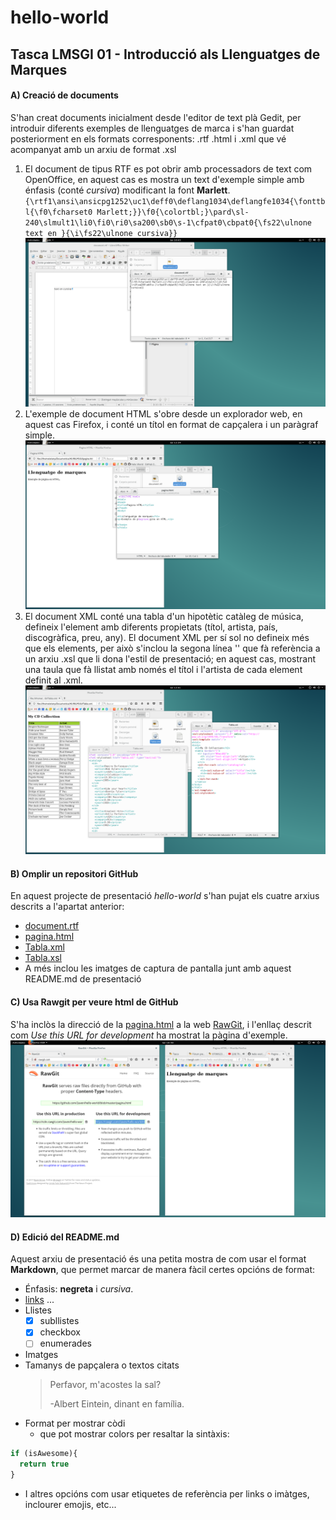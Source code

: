 # hello-world
## Tasca LMSGI 01 - Introducció als Llenguatges de Marques

#### A) Creació de documents
S'han creat documents inicialment desde l'editor de text plà Gedit, per introduir diferents exemples de llenguatges de marca i s'han guardat posteriorment en els formats corresponents: .rtf .html i .xml que vé acompanyat amb un arxiu de format .xsl

1. El document de tipus RTF es pot obrir amb processadors de text com OpenOffice, en aquest cas es mostra un text d'exemple simple amb énfasis (conté *cursiva*) modificant la font **Marlett**.  
  `{\rtf1\ansi\ansicpg1252\uc1\deff0\deflang1034\deflangfe1034{\fonttbl{\f0\fcharset0 Marlett;}}\f0{\colortbl;}\pard\sl-240\slmult1\li0\fi0\ri0\sa200\sb0\s-1\cfpat0\cbpat0{\fs22\ulnone text en }{\i\fs22\ulnone cursiva}}`  
  ![Captura document RTF][Screen_RTF]  
2. L'exemple de document HTML s'obre desde un explorador web, en aquest cas Firefox, i conté un títol en format de capçalera i un paràgraf simple.  
  ![Captura document HTML][Screen_HTML]  
3. El document XML conté una tabla d'un hipotètic catàleg de música, defineix l'element <cd> amb diferents propietats (títol, artista, país, discogràfica, preu, any). El document XML per sí sol no defineix més que els elements, per això s'inclou la segona línea '<?xml-stylesheet href="Tabla.xsl" type="text/xsl"?>' que fà referència a un arxiu .xsl que li dona l'estil de presentació; en aquest cas, mostrant una taula que fà llistat amb només el títol i l'artista de cada element definit al .xml.  
  ![Captura document XML][Screen_XML]

#### B) Omplir un repositori GitHub
En aquest projecte de presentació *hello-world* s'han pujat els cuatre arxius descrits a l'apartat anterior:  
* [document.rtf](https://github.com/2aven/hello-world/blob/master/document.rtf)
* [pagina.html](https://github.com/2aven/hello-world/blob/master/pagina.html)
* [Tabla.xml](https://github.com/2aven/hello-world/blob/master/Tabla.xml)
* [Tabla.xsl](https://github.com/2aven/hello-world/blob/master/Tabla.xsl)
* A més inclou les imatges de captura de pantalla junt amb aquest README.md de presentació

#### C) Usa Rawgit per veure html de GitHub

S'ha inclòs la direcció de la [pagina.html](https://github.com/2aven/hello-world/blob/master/pagina.html) a la web [RawGit](https://rawgit.com/), i l'enllaç descrit com *Use this URL for development* ha mostrat la pàgina d'exemple.  
![Comprovació RAWGIT][Screen_RawGit]

#### D) Edició del README.md
Aquest arxiu de presentació és una petita mostra de com usar el format **Markdown**, que permet marcar de manera fàcil certes opcións de format:

* Énfasis: **negreta** i *cursiva*.
* [links](https://rawgit.com/) ...
* Llistes
  - [x] subllistes
  - [x] checkbox
  - [ ] enumerades
* Imatges
* Tamanys de papçalera o textos citats
  > Perfavor, m'acostes la sal?
  >
  > -Albert Eintein, dinant en família.
* Format per mostrar còdi
  - que pot mostrar colors per resaltar la sintàxis:
```javascript
if (isAwesome){
  return true
}
```
* I altres opcións com usar etiquetes de referència per links o imàtges, inclourer emojis, etc...

[Screen_RTF]: https://github.com/2aven/hello-world/blob/master/Captura%20de%20pantalla%20de%202017-10-16%2010-43-40.png
[Screen_HTML]: https://github.com/2aven/hello-world/blob/master/Captura%20de%20pantalla%20de%202017-10-16%2012-29-04.png
[Screen_XML]: https://github.com/2aven/hello-world/blob/master/Captura%20de%20pantalla%20de%202017-10-16%2012-41-20.png
[Screen_RawGit]: https://github.com/2aven/hello-world/blob/master/Captura%20de%20pantalla%20de%202017-10-16%2014-34-40.png
